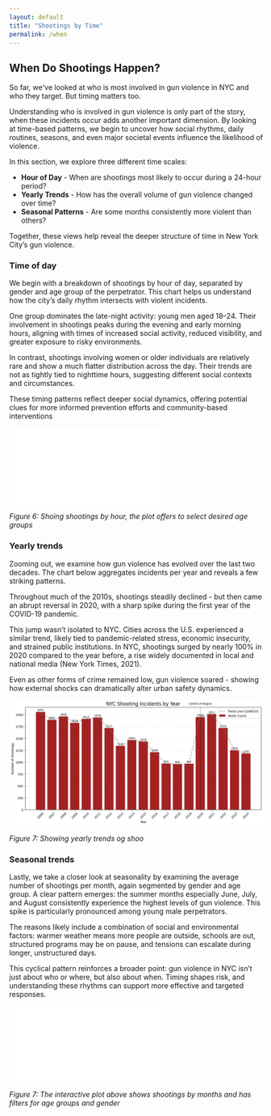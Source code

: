 ```yaml
---
layout: default
title: "Shootings by Time"
permalink: /when
---
```


## When Do Shootings Happen?

So far, we've looked at who is most involved in gun violence in NYC and who they target. But timing matters too.

Understanding who is involved in gun violence is only part of the story, when these incidents occur adds another important dimension. By looking at time-based patterns, we begin to uncover how social rhythms, daily routines, seasons, and even major societal events influence the likelihood of violence.

In this section, we explore three different time scales: 
- **Hour of Day** - When are shootings most likely to occur during a 24-hour period?
- **Yearly Trends** - How has the overall volume of gun violence changed over time?
- **Seasonal Patterns** - Are some months consistently more violent than others?

Together, these views help reveal the deeper structure of time in New York City’s gun violence.

### Time of day

We begin with a breakdown of shootings by hour of day, separated by gender and age group of the perpetrator. This chart helps us understand how the city’s daily rhythm intersects with violent incidents.

One group dominates the late-night activity: young men aged 18–24. Their involvement in shootings peaks during the evening and early morning hours, aligning with times of increased social activity, reduced visibility, and greater exposure to risky environments.

In contrast, shootings involving women or older individuals are relatively rare and show a much flatter distribution across the day. Their trends are not as tightly tied to nighttime hours, suggesting different social contexts and circumstances.

These timing patterns reflect deeper social dynamics, offering potential clues for more informed prevention efforts and community-based interventions

![Bar chart gender](/assets/shootings_by_hour.html)

*Figure 6: Shoing shootings by hour, the plot offers to select desired age groups*

### Yearly trends

Zooming out, we examine how gun violence has evolved over the last two decades. The chart below aggregates incidents per year and reveals a few striking patterns.

Throughout much of the 2010s, shootings steadily declined - but then came an abrupt reversal in 2020, with a sharp spike during the first year of the COVID-19 pandemic.

This jump wasn’t isolated to NYC. Cities across the U.S. experienced a similar trend, likely tied to pandemic-related stress, economic insecurity, and strained public institutions. In NYC, shootings surged by nearly 100% in 2020 compared to the year before, a rise widely documented in local and national media (New York Times, 2021).

Even as other forms of crime remained low, gun violence soared - showing how external shocks can dramatically alter urban safety dynamics.

![Bar chart gender](/assets/yearlytrends.png)

*Figure 7: Showing yearly trends og shoo*

### Seasonal trends

Lastly, we take a closer look at seasonality by examining the average number of shootings per month, again segmented by gender and age group.
A clear pattern emerges: the summer months especially June, July, and August consistently experience the highest levels of gun violence. This spike is particularly pronounced among young male perpetrators.

The reasons likely include a combination of social and environmental factors: warmer weather means more people are outside, schools are out, structured programs may be on pause, and tensions can escalate during longer, unstructured days.

This cyclical pattern reinforces a broader point: gun violence in NYC isn’t just about who or where, but also about when. Timing shapes risk, and understanding these rhythms can support more effective and targeted responses.

![Bar chart gender](/assets/seasonal.html)

*Figure 7: The interactive plot above shows shootings by months and has filters for age groups and gender*


